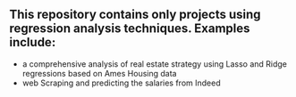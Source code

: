 ## This repository contains only projects using regression analysis techniques. Examples include:
 - a comprehensive analysis of real estate strategy using Lasso and Ridge regressions based on Ames Housing data
 - web Scraping and predicting the salaries from Indeed
